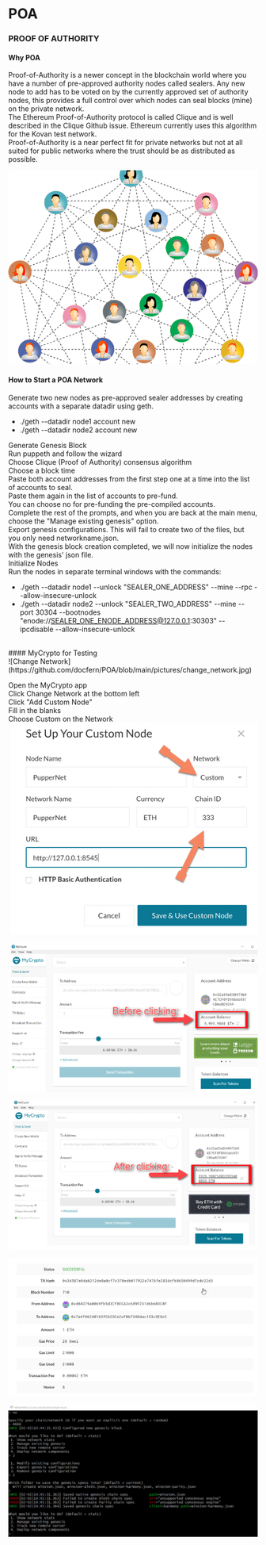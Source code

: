 # POA
### PROOF OF AUTHORITY<br>
#### Why POA<br>
Proof-of-Authority is a newer concept in the blockchain world where you have a number of pre-approved authority nodes called sealers. Any new node to add has to be voted on by the currently approved set of authority nodes, this provides a full control over which nodes can seal blocks (mine) on the private network.
<br>
The Ethereum Proof-of-Authority protocol is called Clique and is well described in the Clique Github issue. Ethereum currently uses this algorithm for the Kovan test network.
<br>
Proof-of-Authority is a near perfect fit for private networks but not at all suited for public networks where the trust should be as distributed as possible.
<br>

![POA](https://github.com/docfern/POA/blob/main/pictures/POA.png)
<br>
#### How to Start a POA Network<br>
Generate two new nodes as pre-approved sealer addresses by creating accounts with a separate datadir using geth.
- ./geth --datadir node1 account new
- ./geth --datadir node2 account new

Generate Genesis Block<br>
Run puppeth and follow the wizard<br>
Choose Clique (Proof of Authority) consensus algorithm<br>
Choose a block time<br>
Paste both account addresses from the first step one at a time into the list of accounts to seal.<br>
Paste them again in the list of accounts to pre-fund.<br>
You can choose no for pre-funding the pre-compiled accounts.<br>
Complete the rest of the prompts, and when you are back at the main menu, choose the "Manage existing genesis" option.<br>
Export genesis configurations. This will fail to create two of the files, but you only need networkname.json.<br>
With the genesis block creation completed, we will now initialize the nodes with the genesis' json file.<br>
Initialize Nodes<br>
Run the nodes in separate terminal windows with the commands:<br>

- ./geth --datadir node1 --unlock "SEALER_ONE_ADDRESS" --mine --rpc --allow-insecure-unlock
- ./geth --datadir node2 --unlock "SEALER_TWO_ADDRESS" --mine --port 30304 --bootnodes "enode://SEALER_ONE_ENODE_ADDRESS@127.0.0.1:30303" --ipcdisable --allow-insecure-unlock
<br>
#### MyCrypto for Testing<br>
![Change Network](https://github.com/docfern/POA/blob/main/pictures/change_network.jpg)

Open the MyCrypto app<br>
Click Change Network at the bottom left<br>
Click "Add Custom Node"<br>
Fill in the blanks<br>
Choose Custom on the Network<br>
![Custom](https://github.com/docfern/POA/blob/main/pictures/setup_custom.jpg)

![Before Clicking](https://github.com/docfern/POA/blob/main/pictures/before_clicking.jpg)


![After Clicking](https://github.com/docfern/POA/blob/main/pictures/after_clicking.jpg)


![Successful](https://github.com/docfern/POA/blob/main/pictures/successful.jpg)

![Winston Successful](https://github.com/docfern/POA/blob/main/pictures/winston.jpg)
